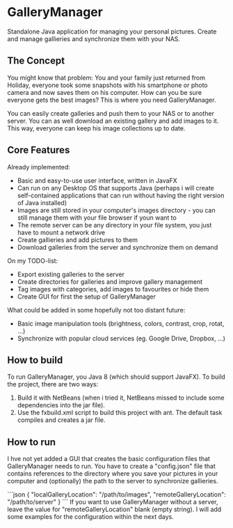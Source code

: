 # GalleryManager

Standalone Java application for managing your personal pictures. Create and manage gallieries and synchronize them with your NAS.

## The Concept

You might know that problem: You and your family just returned from Holiday, everyone took some snapshots with his smartphone or photo camera and now saves them on his computer. How can you be sure everyone gets the best images? This is where you need GalleryManager.

You can easily create galleries and push them to your NAS or to another server. You can as well download an existing gallery and add images to it. This way, everyone can keep his image collections up to date.

## Core Features
Already implemented:
* Basic and easy-to-use user interface, written in JavaFX
* Can run on any Desktop OS that supports Java (perhaps i will create self-contained applications that can run without having the right version of Java installed)
* Images are still stored in your computer's images directory - you can still manage them with your file browser if youn want to
* The remote server can be any directory in your file system, you just have to mount a network drive
* Create gallieries and add pictures to them
* Download galleries from the server and synchronize them on demand

On my TODO-list:
* Export existing galleries to the server
* Create directories for galleries and improve gallery management
* Tag images with categories, add images to favourites or hide them
* Create GUI for first the setup of GalleryManager

What could be added in some hopefully not too distant future:
* Basic image manipulation tools (brightness, colors, contrast, crop, rotat, ...)
* Synchronize with popular cloud services (eg. Google Drive, Dropbox, ...)

## How to build
To run GalleryManager, you Java 8 (which should support JavaFX). To build the project, there are two ways:
1. Build it with NetBeans (when i tried it, NetBeans missed to include some dependencies into the jar file).
2. Use the fxbuild.xml script to build this project with ant. The default task compiles and creates a jar file.

## How to run
I hve not yet added a GUI that creates the basic configuration files that GalleryManager needs to run. You have to create a "config.json" file that contains references to the directory where you save your pictures in your computer and (optionally) the path to the server to synchronize gallieries.

´´´json
{
    "localGalleryLocation": "/path/to/images",
    "remoteGalleryLocation": "/path/to/server"
}
´´´
If you want to use GalleryManager without a server, leave the value for "remoteGalleryLocation" blank (empty string).
I will add some examples for the configuration within the next days.
